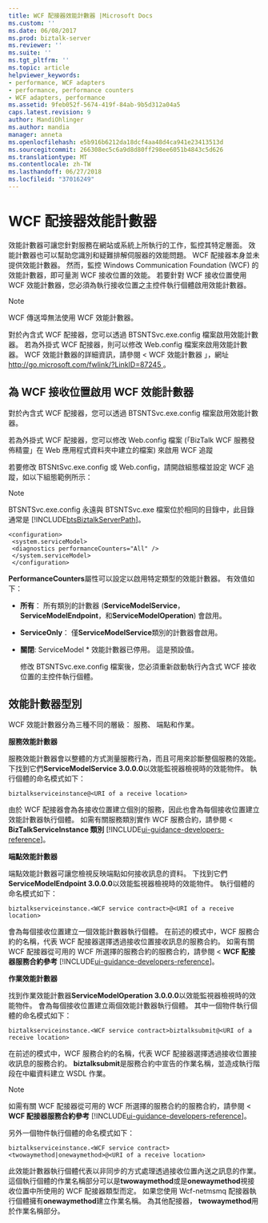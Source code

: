 ```yaml
---
title: WCF 配接器效能計數器 |Microsoft Docs
ms.custom: ''
ms.date: 06/08/2017
ms.prod: biztalk-server
ms.reviewer: ''
ms.suite: ''
ms.tgt_pltfrm: ''
ms.topic: article
helpviewer_keywords:
- performance, WCF adapters
- performance, performance counters
- WCF adapters, performance
ms.assetid: 9feb052f-5674-419f-84ab-9b5d312a04a5
caps.latest.revision: 9
author: MandiOhlinger
ms.author: mandia
manager: anneta
ms.openlocfilehash: e5b916b6212da18dcf4aa48d4ca941e23413513d
ms.sourcegitcommit: 266308ec5c6a9d8d80ff298ee6051b4843c5d626
ms.translationtype: MT
ms.contentlocale: zh-TW
ms.lasthandoff: 06/27/2018
ms.locfileid: "37016249"
---
```

# <a name="wcf-adapters-performance-counters"></a>WCF 配接器效能計數器
效能計數器可讓您針對服務在網站或系統上所執行的工作，監控其特定層面。 效能計數器也可以幫助您識別和疑難排解伺服器的效能問題。 WCF 配接器本身並未提供效能計數器。 然而，監控 Windows Communication Foundation (WCF) 的效能計數器，即可量測 WCF 接收位置的效能。 若要針對 WCF 接收位置使用 WCF 效能計數器，您必須為執行接收位置之主控件執行個體啟用效能計數器。  
  
> [!NOTE]
>  WCF 傳送埠無法使用 WCF 效能計數器。  
  
 對於內含式 WCF 配接器，您可以透過 BTSNTSvc.exe.config 檔案啟用效能計數器。 若為外掛式 WCF 配接器，則可以修改 Web.config 檔案來啟用效能計數器。 WCF 效能計數器的詳細資訊，請參閱 < WCF 效能計數器 」，網址[ http://go.microsoft.com/fwlink/?LinkID=87245 ](http://go.microsoft.com/fwlink/?LinkID=87245)。  
  
## <a name="enabling-the-wcf-performance-counters-for-the-wcf-receive-locations"></a>為 WCF 接收位置啟用 WCF 效能計數器  
 對於內含式 WCF 配接器，您可以透過 BTSNTSvc.exe.config 檔案啟用效能計數器。  
  
 若為外掛式 WCF 配接器，您可以修改 Web.config 檔案 (「BizTalk WCF 服務發佈精靈」在 Web 應用程式資料夾中建立的檔案) 來啟用 WCF 追蹤  
  
 若要修改 BTSNtSvc.exe.config 或 Web.config，請開啟組態檔並設定 WCF 追蹤，如以下組態範例所示：  
  
> [!NOTE]
>  BTSNTSvc.exe.config 永遠與 BTSNTSvc.exe 檔案位於相同的目錄中，此目錄通常是 [!INCLUDE[btsBiztalkServerPath](../includes/btsbiztalkserverpath-md.md)]。  
  
```  
<configuration>  
 <system.serviceModel>  
 <diagnostics performanceCounters="All" />  
 </system.serviceModel>  
 </configuration>  
```  
  
 **PerformanceCounters**屬性可以設定以啟用特定類型的效能計數器。 有效值如下：  
  
- **所有**： 所有類別的計數器 (**ServiceModelService**， **ServiceModelEndpoint**，和**ServiceModelOperation**) 會啟用。  
  
- **ServiceOnly**： 僅**ServiceModelService**類別的計數器會啟用。  
  
- **關閉**: ServiceModel * 效能計數器已停用。 這是預設值。  
  
  修改 BTSNTSvc.exe.config 檔案後，您必須重新啟動執行內含式 WCF 接收位置的主控件執行個體。  
  
## <a name="types-of-performance-counters"></a>效能計數器型別  
 WCF 效能計數器分為三種不同的層級： 服務、 端點和作業。  
  
 **服務效能計數器**  
  
 服務效能計數器會以整體的方式測量服務行為，而且可用來診斷整個服務的效能。 下找到它們**ServiceModelService 3.0.0.0**以效能監視器檢視時的效能物件。 執行個體的命名模式如下：  
  
```  
biztalkserviceinstance@<URI of a receive location>  
```  
  
 由於 WCF 配接器會為各接收位置建立個別的服務，因此也會為每個接收位置建立效能計數器執行個體。 如需有關服務類別實作 WCF 服務合約，請參閱 < **BizTalkServiceInstance 類別** [!INCLUDE[ui-guidance-developers-reference](../includes/ui-guidance-developers-reference.md)]。 
  
 **端點效能計數器**  
  
 端點效能計數器可讓您檢視反映端點如何接收訊息的資料。 下找到它們**ServiceModelEndpoint 3.0.0.0**以效能監視器檢視時的效能物件。 執行個體的命名模式如下：  
  
```  
biztalkserviceinstance.<WCF service contract>@<URI of a receive location>  
```  
  
 會為每個接收位置建立一個效能計數器執行個體。 在前述的模式中，WCF 服務合約的名稱，代表 WCF 配接器選擇透過接收位置接收訊息的服務合約。 如需有關 WCF 配接器從可用的 WCF 所選擇的服務合約的服務合約，請參閱 < **WCF 配接器服務合約參考** [!INCLUDE[ui-guidance-developers-reference](../includes/ui-guidance-developers-reference.md)]。  
  
 **作業效能計數器**  
  
 找到作業效能計數器**ServiceModelOperation 3.0.0.0**以效能監視器檢視時的效能物件。 會為每個接收位置建立兩個效能計數器執行個體。 其中一個物件執行個體的命名模式如下：  
  
```  
biztalkserviceinstance.<WCF service contract>biztalksubmit@<URI of a receive location>  
```  
  
 在前述的模式中，WCF 服務合約的名稱，代表 WCF 配接器選擇透過接收位置接收訊息的服務合約。 **biztalksubmit**是服務合約中宣告的作業名稱，並造成執行階段在中繼資料建立 WSDL 作業。  
  
> [!NOTE]
>  如需有關 WCF 配接器從可用的 WCF 所選擇的服務合約的服務合約，請參閱 < **WCF 配接器服務合約參考** [!INCLUDE[ui-guidance-developers-reference](../includes/ui-guidance-developers-reference.md)]。
  
 另外一個物件執行個體的命名模式如下：  
  
```  
biztalkserviceinstance.<WCF service contract><twowaymethod|onewaymethod>@<URI of a receive location>  
```  
  
 此效能計數器執行個體代表以非同步的方式處理透過接收位置內送之訊息的作業。 這個執行個體的作業名稱部分可以是**twowaymethod**或是**onewaymethod**視接收位置中所使用的 WCF 配接器類型而定。 如果您使用 Wcf-netmsmq 配接器執行個體擁有**onewaymethod**建立作業名稱。 為其他配接器， **twowaymethod**用於作業名稱部分。